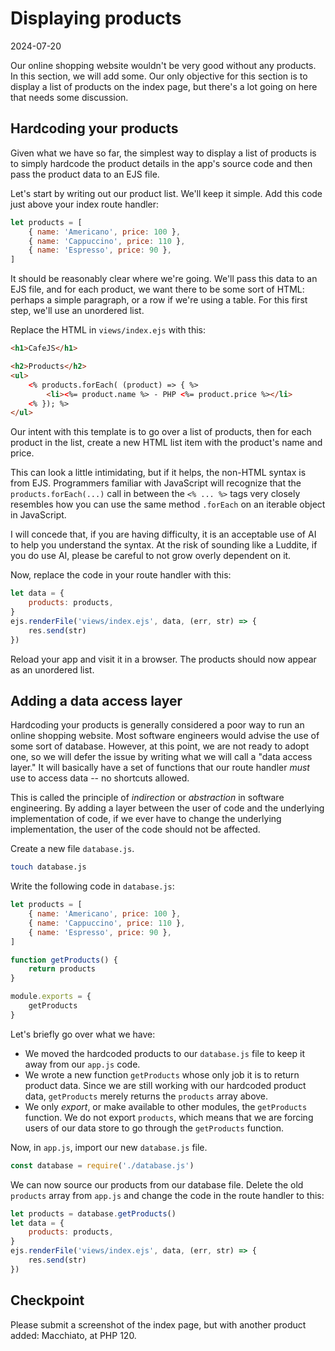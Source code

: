 # Displaying products

2024-07-20

Our online shopping website wouldn't be very good without any products. In this section, we will add some. Our only objective for this section is to display a list of products on the index page, but there's a lot going on here that needs some discussion.

## Hardcoding your products

Given what we have so far, the simplest way to display a list of products is to simply hardcode the product details in the app's source code and then pass the product data to an EJS file.

Let's start by writing out our product list. We'll keep it simple. Add this code just above your index route handler:

```javascript
let products = [
    { name: 'Americano', price: 100 },
    { name: 'Cappuccino', price: 110 },
    { name: 'Espresso', price: 90 },
]
```

It should be reasonably clear where we're going. We'll pass this data to an EJS file, and for each product, we want there to be some sort of HTML: perhaps a simple paragraph, or a row if we're using a table. For this first step, we'll use an unordered list.

Replace the HTML in `views/index.ejs` with this:

```html
<h1>CafeJS</h1>

<h2>Products</h2>
<ul>
    <% products.forEach( (product) => { %>
        <li><%= product.name %> - PHP <%= product.price %></li>
    <% }); %>
</ul>
```

Our intent with this template is to go over a list of products, then for each product in the list, create a new HTML list item with the product's name and price.

This can look a little intimidating, but if it helps, the non-HTML syntax is from EJS. Programmers familiar with JavaScript will recognize that the `products.forEach(...)` call in between the `<% ... %>` tags very closely resembles how you can use the same method `.forEach` on an iterable object in JavaScript.

I will concede that, if you are having difficulty, it is an acceptable use of AI to help you understand the syntax. At the risk of sounding like a Luddite, if you do use AI, please be careful to not grow overly dependent on it.

Now, replace the code in your route handler with this:

```javascript
let data = {
    products: products,
}
ejs.renderFile('views/index.ejs', data, (err, str) => {
    res.send(str)
})
```

Reload your app and visit it in a browser. The products should now appear as an unordered list.

## Adding a data access layer

Hardcoding your products is generally considered a poor way to run an online shopping website. Most software engineers would advise the use of some sort of database. However, at this point, we are not ready to adopt one, so we will defer the issue by writing what we will call a "data access layer." It will basically have a set of functions that our route handler _must_ use to access data -- no shortcuts allowed.

This is called the principle of _indirection_ or _abstraction_ in software engineering. By adding a layer between the user of code and the underlying implementation of code, if we ever have to change the underlying implementation, the user of the code should not be affected.

Create a new file `database.js`.

```zsh
touch database.js
```

Write the following code in `database.js`:

```javascript
let products = [
    { name: 'Americano', price: 100 },
    { name: 'Cappuccino', price: 110 },
    { name: 'Espresso', price: 90 },
]

function getProducts() {
    return products
}

module.exports = {
    getProducts
}
```

Let's briefly go over what we have:

- We moved the hardcoded products to our `database.js` file to keep it away from our `app.js` code.
- We wrote a new function `getProducts` whose only job it is to return product data. Since we are still working with our hardcoded product data, `getProducts` merely returns the `products` array above.
- We only _export_, or make available to other modules, the `getProducts` function. We do not export `products`, which means that we are forcing users of our data store to go through the `getProducts` function.

Now, in `app.js`, import our new `database.js` file.

```javascript
const database = require('./database.js')
```

We can now source our products from our database file. Delete the old `products` array from `app.js` and change the code in the route handler to this:

```javascript
let products = database.getProducts()
let data = {
    products: products,
}
ejs.renderFile('views/index.ejs', data, (err, str) => {
    res.send(str)
})
```

## Checkpoint

Please submit a screenshot of the index page, but with another product added: Macchiato, at PHP 120.
